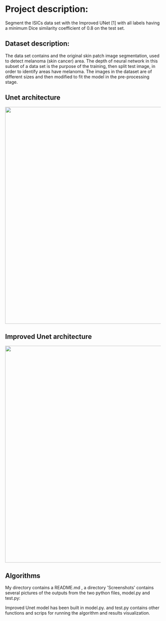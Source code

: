 # Project description:
Segment the ISICs data set with the Improved UNet [1] with all labels having a minimum Dice similarity coefficient of 0.8 on the test set.

## Dataset description:
The data set contains and the original skin patch image segmentation, used to detect melanoma (skin cancer) area. The depth of neural network in this subset of a data set is the purpose of the training, then split test image, in order to identify areas have melanoma. The images in the dataset are of different sizes and then modified to fit the model in the pre-processing stage.

## Unet architecture
<image width="700" src="Screenshots/Unet.png" />

## Improved Unet architecture
<image width="700" src="Screenshots/Improved unet.png" />

## Algorithms

My directory contains a README.md , a directory 'Screenshots' contains several pictures of the outputs from the two python files, model.py and test.py:

Improved Unet model has been built in model.py. and test.py contains other functions and scrips for running the algorithm and results visualization.

